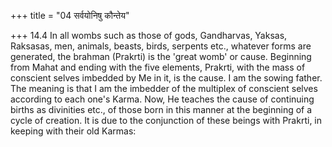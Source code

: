+++
title = "04 सर्वयोनिषु कौन्तेय"

+++
14.4 In all wombs such as those of gods, Gandharvas, Yaksas, Raksasas,
men, animals, beasts, birds, serpents etc., whatever forms are generated, the brahman (Prakrti) is the 'great womb' or cause. Beginning from Mahat and ending with the five elements, Prakrti, with the mass of conscient selves imbedded by Me in it, is the cause. I am the sowing father. The meaning is that I am the imbedder of the multiplex of conscient selves according to each one's Karma. Now, He teaches the cause of continuing births as divinities etc., of those born in this manner at the beginning of a cycle of creation. It is due to the conjunction of these beings with Prakrti, in keeping with their old Karmas:
